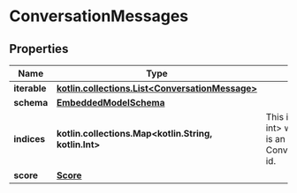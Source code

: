
# ConversationMessages

## Properties
Name | Type | Description | Notes
------------ | ------------- | ------------- | -------------
**iterable** | [**kotlin.collections.List&lt;ConversationMessage&gt;**](ConversationMessage.md) |  | 
**schema** | [**EmbeddedModelSchema**](EmbeddedModelSchema.md) |  |  [optional]
**indices** | **kotlin.collections.Map&lt;kotlin.String, kotlin.Int&gt;** | This is a Map&lt;String, int&gt; where the the key is an ConversationMessage id. |  [optional]
**score** | [**Score**](Score.md) |  |  [optional]



